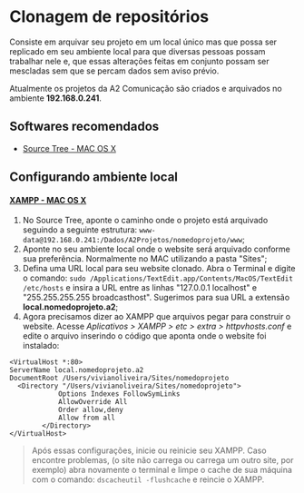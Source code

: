 # Clonagem de repositórios
Consiste em arquivar seu projeto em um local único mas que possa ser replicado em seu ambiente local para que diversas pessoas possam trabalhar nele e, que essas alterações feitas em conjunto possam ser mescladas sem que se percam dados sem aviso prévio.

Atualmente os projetos da A2 Comunicação são criados e arquivados no ambiente **192.168.0.241**.


## Softwares recomendados

* [Source Tree - MAC OS X](http://www.sourcetreeapp.com/)


## Configurando ambiente local

#### [XAMPP - MAC OS X](https://www.apachefriends.org/pt_br/index.html)

1. No Source Tree, aponte o caminho onde o projeto está arquivado seguindo a seguinte estrutura: `www-data@192.168.0.241:/Dados/A2Projetos/nomedoprojeto/www`;
2. Aponte no seu ambiente local onde o website será arquivado conforme sua preferência. Normalmente no MAC utilizando a pasta "Sites";
3. Defina uma URL local para seu website clonado. Abra o Terminal e digite o comando: `sudo /Applications/TextEdit.app/Contents/MacOS/TextEdit /etc/hosts` e insira a URL entre as linhas "127.0.0.1 localhost" e "255.255.255.255 broadcasthost". Sugerimos para sua URL a extensão **local.nomedoprojeto.a2**;
4. Agora precisamos dizer ao XAMPP que arquivos pegar para construir o website. Acesse _Aplicativos > XAMPP > etc > extra > httpvhosts.conf_ e edite o arquivo inserindo o código que aponta onde o website foi instalado:

````
<VirtualHost *:80>
ServerName local.nomedoprojeto.a2
DocumentRoot /Users/vivianoliveira/Sites/nomedoprojeto
  <Directory "/Users/vivianoliveira/Sites/nomedoprojeto">
        	Options Indexes FollowSymLinks
        	AllowOverride All
        	Order allow,deny
        	Allow from all
    	</Directory>
</VirtualHost>
````

> Após essas configurações, inicie ou reinicie seu XAMPP. Caso encontre problemas, (o site não carrega ou carrega um outro site, por exemplo) abra novamente o terminal e limpe o cache de sua máquina com o comando: `dscacheutil -flushcache` e reincie o XAMPP.







